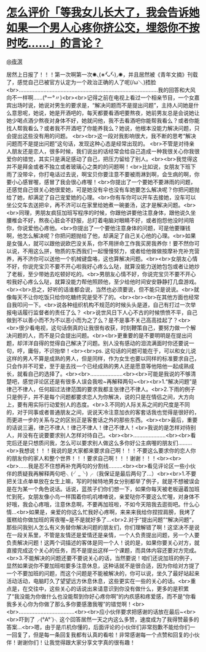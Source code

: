 
#  [怎么评价「等我女儿长大了，我会告诉她如果一个男人心疼你挤公交，埋怨你不按时吃……」的言论？](https://zhihu.com/questions/31727310)



[@夜溟](https://zhihu.com/people/58a7556345ca0d391cd26319afcfe09b)

居然上日报了！！！第一次啊第一次✺◟(∗❛ัᴗ❛ั∗)◞✺，并且居然被《青年文摘》刊载了，感觉自己已被官方认定为一个政治正确的人了呢(/ω＼)捂脸&lt;br&gt;………………………………………………………………………………我的回答和大风向不一样啊……(°ー°〃)&lt;br&gt;&lt;br&gt;记得之前在电视上看过一个相亲节目，一个女嘉宾出场时说，她说对男生的要求是，“解决问题而不是提出问题”，主持人问她是什么意思呢，她说，她是开酒吧的，每天都要看酒吧要熬夜，她前男友总是会说她让她少喝点酒少熬夜对身体不好，她就问他，我不去看酒吧你能帮我看么？或者你能找人帮我看么？或者我不开酒吧了你能养我么？她说，他根本没能力解决问题，只会提出这些没有用的问题。 &lt;br&gt;&lt;br&gt;这一段对我影响很大，我不断的思考“解决问题而不是提出问题”这句话，发现这种心态是经常出现的。 &lt;br&gt;不管是对待亲人朋友还是恋人，很多时候，我们说出的话经常会给自己造成一种我很关心你我很爱你的错觉，其实只是满足感动了自己，把压力留给了别人。&lt;br&gt;&lt;br&gt;我觉得这并不是拜金或者不独立或者玻璃心之类的的问题啊！&lt;br&gt;比如说，女朋友下班下雨了没带伞，你打电话过去说，啊宝贝你要注意不要被雨淋到啊，会生病的啊，你要小心感冒喔，感冒了我会很心疼喔！&lt;br&gt;你提出了一个要她不要淋雨的问题，还感觉自己很关心她很爱她，可是她没有伞也没有车她要怎么解决呢？你把问题抛给了她，却满足了自己宠爱她的心理。&lt;br&gt;你有车你可以开车去接她，没车可以坐公交车去送把伞，再不济可以在家里给她煮一碗姜汤，这才是解决问题。&lt;br&gt;&lt;br&gt;同理，男朋友疯狂加班写程序的时候，你跟他讲要他注意身体，跟他说久坐腰椎会不好，熬夜心脏会不舒服，总盯着电脑对眼睛不好，或者抱怨他没时间陪你，你说爱他心疼他。&lt;br&gt;你提出了一个要他注意身体的问题，可是他要赚钱啊，他怎么解决呢？你把问题抛给了他，却满足了自己关心他的心理。&lt;br&gt;如果是女强人，就可以跟他说欧巴没关系，你不用拼命工作我买房我养你！要不然你可以说，不用这么拼，物质的东西我们一起慢慢努力，或者给他做做按摩补充补充营养，再不济你可以送他一个机械键盘咯，这也算解决问题。&lt;br&gt;&lt;br&gt;女朋友心情不好，你说完宝贝不要不开心啦我好心疼么么哒，就算没能力送她包包或者让她炒了老板，至少带她去吃顿好吃的。&lt;br&gt;男朋友心情不好，你说完宝贝不要不开心啦我好心疼么么哒，就算没能力帮他照顾他，至少给他时间安安静静打几盘游戏。&lt;br&gt;&lt;br&gt;总之，好听的话谁都会说，当然也必须要说，但不能只是说说。&lt;br&gt;就像每天不让你吃饭只给你吃糖终究是受不了的。&lt;br&gt;&lt;br&gt;&lt;br&gt;在其他方面也经常自我叩问一下。&lt;br&gt;说各种组织机构不规范的时候头头是道，自己有打过一次举报电话履行监督者的责任了么？ &lt;br&gt;说世风日下人心不古的时候愤愤不平，自己做到不以善小而不为不以恶小而为之了么？是不是事不关己高高挂起了？&lt;br&gt;&lt;br&gt;很少看电视，这句话倒真的让我很有收获，时刻鞭策自己，要努力做一个解决问题的人，而不是只会提出问题。&lt;br&gt;&lt;br&gt;更重要的是不要明明是在提出问题，却洋洋自得的觉得自己解决了问题。别人没有感动的泪流满面时你还要说一句，哼，庸俗，不识抬举！&lt;br&gt;&lt;br&gt;ps. 这句话的问题可能在于，可以和女儿说这样的男人不算是成熟的男人，但是同样，作为女生也要以同样的标准要求自己，只会作并不可爱，至于是去找一个已经成熟的男人还是愿意等他陪他一起成熟成长，就看自己的选择了。&lt;br&gt;&lt;br&gt;…………………&lt;br&gt;&lt;br&gt;可能是我说的不够清楚吧，感觉评论区还是有很多人误会我啦~再解释两句~&lt;br&gt;&lt;br&gt;1.“解决问题”是律己不律人，任何超过法律范围的要求我都主张律己不律人。&lt;br&gt;2.下雨的例子只是例子，并不是每个问题都要求恋人为你解决，说的只是在情侣之间，大方向上，要有用实际行动爱别人的态度。&lt;br&gt;3.不同的人际关系之间的尺度是不同的，对于同事或者普通朋友之间，说说天冷注意加衣的客套话我也觉得是很好的，而更进一步的关系与之的区别正是客套话之外的那些东西。&lt;br&gt;&lt;br&gt;最后，重要的话说三遍，律己不律人！律己不律人！律己不律人！&lt;br&gt;我说的是怎样对待别人，并没有在说要要求别人怎样对待自己。&lt;br&gt;&lt;br&gt;…………………&lt;br&gt;&lt;br&gt;看完后还是只想质问我，怎么可以要求别人做这么多你好公主病喔的朋友们………&lt;br&gt;我想说！！！我说的是大家都来要求自己啊！！！不要这么要求你的恋人你的朋友你的家人和整个世界！！！要求自己啊！！！谢谢！！！&lt;br&gt;&lt;br&gt;&lt;br&gt;……我是忍不住想再补充两句的分割线………&lt;br&gt;&lt;br&gt;看见评论区一些小伙伴的质疑我再解释两句吧╮(╯_╰)╭（我保证是最后两句了…）&lt;br&gt;&lt;br&gt;1.不要把关注点单单放在女生上嘛，写的时候特地男女分别都举了例子，就是不想被误会是在为某一个角色说话。话说，蓝孩子们你们想一下，如果你每天被老板逼着加班忙到死，女朋友像小鸟一样围着你叽叽喳喳说，亲爱哒你不要这么忙喔，对身体不好哦，我会心疼哦，注意休息啊，不要再加班啦，不如今天陪我去逛街吧。什么心情…&lt;br&gt;如果是，亲爱的你这么忙我好心疼啊，来来来我给你捏捏肩膀，我烤了蛋糕给你做加班的宵夜喔~是不是就好多了…&lt;br&gt;2.对于“提出问题”“解决问题”，那些问我别人怎么有义务替你解决问题的朋友们，你们理解错了啊！这坚决不是说在一段关系里，不管是友情还是爱情还是亲情，一个人负责提出问题，另一个人要负责解决问题！这两个词描述的客体是同一个人！说的是，如果你要关心对方，就直接完成这个关心的任务，而不是提出这样一个课题，而具体内容还要对方完成。&lt;br&gt;3.不能解决的问题还要不要说关心的话，当然要说！咱们还说加班的例子，显然如果说你不要加班啦要多注意休息，这种话就不是很合适，因为你给对方提了一个不要加班的问题，而这个问题是不能被解决的，你可以说，坐久了最好站起来活动活动，电脑盯久了望望远方休息休息，这些更实在一些的关心的话。&lt;br&gt;重点是，在交往中，这些关心的话说出来请意识到你没有做什么，更多的是积累了“我没能为你做什么也没能帮到你好心疼你啊”的内疚感和疼爱感，而不是“你看我多关心你为你做了那么多你要感激我喔”的错觉啊！&lt;br&gt;&lt;br&gt;………………………………&lt;br&gt;&lt;br&gt;应小伙伴要求把感谢的话放在最后~&lt;br&gt;&lt;br&gt;吓到了╭(°A°`)╮这个回答居然一天之内这么多赞，速度成为了我得赞最多的答案…&lt;br&gt;嗯，由于是爪机你懂的，后面评论的小伙伴们非常抱歉不能给你们一一回复了，但是每一条回复我都有认真的看啦！非常感谢每一个点赞和回复的小伙伴！谢谢你们！让我觉得跟大家分享文字真的很有趣！
